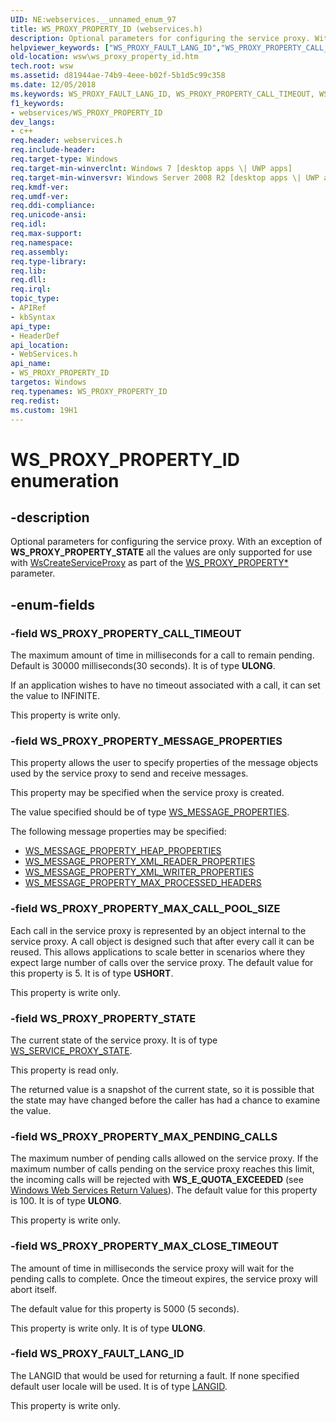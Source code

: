 ```yaml
---
UID: NE:webservices.__unnamed_enum_97
title: WS_PROXY_PROPERTY_ID (webservices.h)
description: Optional parameters for configuring the service proxy. With an exception of WS_PROXY_PROPERTY_STATE all the values are only supported for use with WsCreateServiceProxy as part of the WS_PROXY_PROPERTY* parameter.
helpviewer_keywords: ["WS_PROXY_FAULT_LANG_ID","WS_PROXY_PROPERTY_CALL_TIMEOUT","WS_PROXY_PROPERTY_ID","WS_PROXY_PROPERTY_ID enumeration [Web Services for Windows]","WS_PROXY_PROPERTY_MAX_CALL_POOL_SIZE","WS_PROXY_PROPERTY_MAX_CLOSE_TIMEOUT","WS_PROXY_PROPERTY_MAX_PENDING_CALLS","WS_PROXY_PROPERTY_MESSAGE_PROPERTIES","WS_PROXY_PROPERTY_STATE","webservices/WS_PROXY_FAULT_LANG_ID","webservices/WS_PROXY_PROPERTY_CALL_TIMEOUT","webservices/WS_PROXY_PROPERTY_ID","webservices/WS_PROXY_PROPERTY_MAX_CALL_POOL_SIZE","webservices/WS_PROXY_PROPERTY_MAX_CLOSE_TIMEOUT","webservices/WS_PROXY_PROPERTY_MAX_PENDING_CALLS","webservices/WS_PROXY_PROPERTY_MESSAGE_PROPERTIES","webservices/WS_PROXY_PROPERTY_STATE","wsw.ws_proxy_property_id"]
old-location: wsw\ws_proxy_property_id.htm
tech.root: wsw
ms.assetid: d81944ae-74b9-4eee-b02f-5b1d5c99c358
ms.date: 12/05/2018
ms.keywords: WS_PROXY_FAULT_LANG_ID, WS_PROXY_PROPERTY_CALL_TIMEOUT, WS_PROXY_PROPERTY_ID, WS_PROXY_PROPERTY_ID enumeration [Web Services for Windows], WS_PROXY_PROPERTY_MAX_CALL_POOL_SIZE, WS_PROXY_PROPERTY_MAX_CLOSE_TIMEOUT, WS_PROXY_PROPERTY_MAX_PENDING_CALLS, WS_PROXY_PROPERTY_MESSAGE_PROPERTIES, WS_PROXY_PROPERTY_STATE, webservices/WS_PROXY_FAULT_LANG_ID, webservices/WS_PROXY_PROPERTY_CALL_TIMEOUT, webservices/WS_PROXY_PROPERTY_ID, webservices/WS_PROXY_PROPERTY_MAX_CALL_POOL_SIZE, webservices/WS_PROXY_PROPERTY_MAX_CLOSE_TIMEOUT, webservices/WS_PROXY_PROPERTY_MAX_PENDING_CALLS, webservices/WS_PROXY_PROPERTY_MESSAGE_PROPERTIES, webservices/WS_PROXY_PROPERTY_STATE, wsw.ws_proxy_property_id
f1_keywords:
- webservices/WS_PROXY_PROPERTY_ID
dev_langs:
- c++
req.header: webservices.h
req.include-header: 
req.target-type: Windows
req.target-min-winverclnt: Windows 7 [desktop apps \| UWP apps]
req.target-min-winversvr: Windows Server 2008 R2 [desktop apps \| UWP apps]
req.kmdf-ver: 
req.umdf-ver: 
req.ddi-compliance: 
req.unicode-ansi: 
req.idl: 
req.max-support: 
req.namespace: 
req.assembly: 
req.type-library: 
req.lib: 
req.dll: 
req.irql: 
topic_type:
- APIRef
- kbSyntax
api_type:
- HeaderDef
api_location:
- WebServices.h
api_name:
- WS_PROXY_PROPERTY_ID
targetos: Windows
req.typenames: WS_PROXY_PROPERTY_ID
req.redist: 
ms.custom: 19H1
---
```


# WS_PROXY_PROPERTY_ID enumeration


## -description


Optional parameters for configuring the service proxy. With an exception of
                <b>WS_PROXY_PROPERTY_STATE</b> all the values are only supported for 
                use with <a href="https://docs.microsoft.com/windows/desktop/api/webservices/nf-webservices-wscreateserviceproxy">WsCreateServiceProxy</a> as part of the <a href="https://docs.microsoft.com/windows/desktop/api/webservices/ns-webservices-ws_proxy_property">WS_PROXY_PROPERTY*</a> parameter. 
            


## -enum-fields




### -field WS_PROXY_PROPERTY_CALL_TIMEOUT

The maximum amount of time in milliseconds for a call to remain pending. 
                    Default is 30000 milliseconds(30 seconds).  It is of type <b>ULONG</b>.

If an application wishes to have no timeout associated with a call, it can set the value to INFINITE.
                

This property is write only.
                


### -field WS_PROXY_PROPERTY_MESSAGE_PROPERTIES

This property allows the user to specify properties of the message
                    objects used by the service proxy to send and receive messages.
                

This property may be specified when the service proxy is created.
                

The value specified should be of type <a href="https://docs.microsoft.com/windows/desktop/api/webservices/ns-webservices-ws_message_properties">WS_MESSAGE_PROPERTIES</a>.
                

The following message properties may be specified:
                

<ul>
<li>
<a href="https://docs.microsoft.com/windows/desktop/api/webservices/ne-webservices-ws_message_property_id">WS_MESSAGE_PROPERTY_HEAP_PROPERTIES</a>
</li>
<li>
<a href="https://docs.microsoft.com/windows/desktop/api/webservices/ne-webservices-ws_message_property_id">WS_MESSAGE_PROPERTY_XML_READER_PROPERTIES</a>
</li>
<li>
<a href="https://docs.microsoft.com/windows/desktop/api/webservices/ne-webservices-ws_message_property_id">WS_MESSAGE_PROPERTY_XML_WRITER_PROPERTIES</a>
</li>
<li>
<a href="https://docs.microsoft.com/windows/desktop/api/webservices/ne-webservices-ws_message_property_id">WS_MESSAGE_PROPERTY_MAX_PROCESSED_HEADERS</a>
</li>
</ul>

### -field WS_PROXY_PROPERTY_MAX_CALL_POOL_SIZE

Each call in the service proxy is represented by an object internal to the service proxy. 
                    A call object is designed such that after every call it can be reused. 
                    This allows applications to scale better in scenarios where they expect 
                    large number of calls over the service proxy. The default value for this property is 5.
                 It is of type <b>USHORT</b>.

This property is write only.
                


### -field WS_PROXY_PROPERTY_STATE

The current state of the service proxy.
                It is of type <a href="https://docs.microsoft.com/windows/desktop/api/webservices/ne-webservices-ws_service_proxy_state">WS_SERVICE_PROXY_STATE</a>.

This property is read only.
                

The returned value is a snapshot of the current state, so it is
                    possible that the state may have changed before the caller has
                    had a chance to examine the value.
                


### -field WS_PROXY_PROPERTY_MAX_PENDING_CALLS

The maximum number of pending calls allowed on the service proxy. If the 
                    maximum number of calls pending on the service proxy reaches this limit, the
                    incoming calls will be rejected with <b>WS_E_QUOTA_EXCEEDED</b> (see <a href="https://docs.microsoft.com/windows/desktop/wsw/windows-web-services-return-values">Windows Web Services Return Values</a>). The default value 
                    for this property is 100.
                 It is of type <b>ULONG</b>.

This property is write only.
                


### -field WS_PROXY_PROPERTY_MAX_CLOSE_TIMEOUT

The amount of time in milliseconds the service proxy will wait for the pending calls to complete.
                    Once the timeout expires, the service proxy will abort itself.
                

The default value for this property is 5000 (5 seconds).
                

This property is write only.
                 It is of type <b>ULONG</b>.


### -field WS_PROXY_FAULT_LANG_ID

The LANGID that would be used for returning a fault. If none specified default user locale will be used. It is of type <a href="https://docs.microsoft.com/windows/desktop/Intl/language-identifiers">LANGID</a>. 
                

This property is write only.
                

